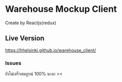 # Warehouse Mockup Client

Create by Reactjs(redux)

## Live Version

https://hhelsinki.github.io/warehouse_client/

### Issues

ยังไม่เสร็จสมบูรณ์ 100% นะคะ ><
